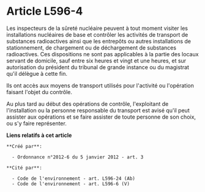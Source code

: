 # Article L596-4

Les inspecteurs de la sûreté nucléaire peuvent à tout moment visiter les installations nucléaires de base et contrôler les
activités de transport de substances radioactives ainsi que les entrepôts ou autres installations de stationnement, de
chargement ou de déchargement de substances radioactives. Ces dispositions ne sont pas applicables à la partie des locaux
servant de domicile, sauf entre six heures et vingt et une heures, et sur autorisation du président du tribunal de grande
instance ou du magistrat qu'il délègue à cette fin. 

Ils ont accès aux moyens de transport utilisés pour l'activité ou l'opération faisant l'objet du contrôle. 

Au plus tard au début des opérations de contrôle, l'exploitant de l'installation ou la personne responsable du transport est
avisé qu'il peut assister aux opérations et se faire assister de toute personne de son choix, ou s'y faire représenter.

**Liens relatifs à cet article**

	**Créé par**:

	  - Ordonnance n°2012-6 du 5 janvier 2012 - art. 3

	**Cité par**:

	  - Code de l'environnement - art. L596-24 (Ab)
	  - Code de l'environnement - art. L596-6 (V)
